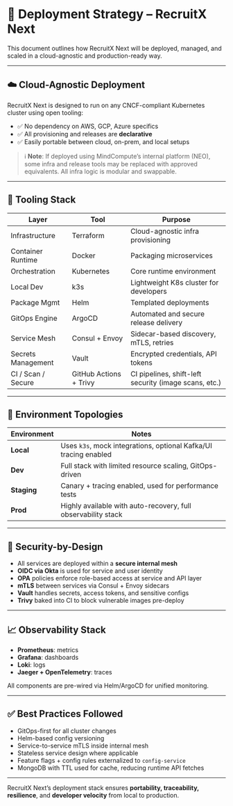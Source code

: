 # 🚀 Deployment Strategy – RecruitX Next

This document outlines how RecruitX Next will be deployed, managed, and scaled in a cloud-agnostic and production-ready
way.

---

## ☁️ Cloud-Agnostic Deployment

RecruitX Next is designed to run on any CNCF-compliant Kubernetes cluster using open tooling:

- ✅ No dependency on AWS, GCP, Azure specifics
- ✅ All provisioning and releases are **declarative**
- ✅ Easily portable between cloud, on-prem, and local setups

> ℹ️ **Note**: If deployed using MindCompute’s internal platform (NEO), some infra and release tools may be replaced with
> approved equivalents. All infra logic is modular and swappable.

---

## 🧰 Tooling Stack

| Layer              | Tool                   | Purpose                                               |
|--------------------|------------------------|-------------------------------------------------------|
| Infrastructure     | Terraform              | Cloud-agnostic infra provisioning                     |
| Container Runtime  | Docker                 | Packaging microservices                               |
| Orchestration      | Kubernetes             | Core runtime environment                              |
| Local Dev          | k3s                    | Lightweight K8s cluster for developers                |
| Package Mgmt       | Helm                   | Templated deployments                                 |
| GitOps Engine      | ArgoCD                 | Automated and secure release delivery                 |
| Service Mesh       | Consul + Envoy         | Sidecar-based discovery, mTLS, retries                |
| Secrets Management | Vault                  | Encrypted credentials, API tokens                     |
| CI / Scan / Secure | GitHub Actions + Trivy | CI pipelines, shift-left security (image scans, etc.) |

---

## 🧪 Environment Topologies

| Environment | Notes                                                            |
|-------------|------------------------------------------------------------------|
| **Local**   | Uses `k3s`, mock integrations, optional Kafka/UI tracing enabled |
| **Dev**     | Full stack with limited resource scaling, GitOps-driven          |
| **Staging** | Canary + tracing enabled, used for performance tests             |
| **Prod**    | Highly available with auto-recovery, full observability stack    |

---

## 🔐 Security-by-Design

- All services are deployed within a **secure internal mesh**
- **OIDC via Okta** is used for service and user identity
- **OPA** policies enforce role-based access at service and API layer
- **mTLS** between services via Consul + Envoy sidecars
- **Vault** handles secrets, access tokens, and sensitive configs
- **Trivy** baked into CI to block vulnerable images pre-deploy

---

## 📈 Observability Stack

- **Prometheus**: metrics
- **Grafana**: dashboards
- **Loki**: logs
- **Jaeger + OpenTelemetry**: traces

All components are pre-wired via Helm/ArgoCD for unified monitoring.

---

## ✅ Best Practices Followed

- GitOps-first for all cluster changes
- Helm-based config versioning
- Service-to-service mTLS inside internal mesh
- Stateless service design where applicable
- Feature flags + config rules externalized to `config-service`
- MongoDB with TTL used for cache, reducing runtime API fetches

---

RecruitX Next’s deployment stack ensures **portability, traceability, resilience**, and **developer velocity** from
local to production.